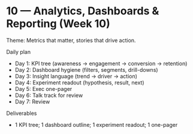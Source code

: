 # 10 — Analytics, Dashboards & Reporting (Week 10)

Theme: Metrics that matter, stories that drive action.

Daily plan
- Day 1: KPI tree (awareness → engagement → conversion → retention)
- Day 2: Dashboard hygiene (filters, segments, drill-downs)
- Day 3: Insight language (trend → driver → action)
- Day 4: Experiment readout (hypothesis, result, next)
- Day 5: Exec one-pager
- Day 6: Talk track for review
- Day 7: Review

Deliverables
- 1 KPI tree; 1 dashboard outline; 1 experiment readout; 1 one-pager
